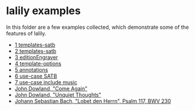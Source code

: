 lalily examples
===============

In this folder are a few examples collected, which demonstrate some of the features of lalily.

* [1 templates-satb](01_templates-satb.ly)
* [2 templates-satb](02_templates-satb.ly)
* [3 editionEngraver](03_editionEngraver.ly)
* [4 template-options](04_template-options.ly)
* [5 annotations](05_annotations.ly)
* [6 use-case SATB](06_use-case-SATB.ly)
* [7 use-case include music](07_use-case-include-music.ly)
* [John Dowland, "Come Again"](Dowland-ComeAgain.ly)
* [John Dowland, "Unquiet Thoughts"](Dowland-UnquietThoughts.ly)
* [Johann Sebastian Bach, "Lobet den Herrn", Psalm 117, BWV 230](JSB-Psalm117.ly)


